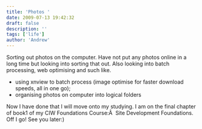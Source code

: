 ```yaml
---
title: 'Photos '
date: 2009-07-13 19:42:32
draft: false
description: ''
tags: ['life']
author: 'Andrew'
---
```


Sorting out photos on the computer. Have not put any photos online in a long time but looking into sorting that out. Also looking into batch processing, web optimising and such like.

-   using xnview to batch process (image optimise for faster download speeds, all in one go);
-   organising photos on computer into logical folders

Now I have done that I will move onto my studying. I am on the final chapter of book1 of my CIW Foundations Course:Â  Site Development Foundations. Off I go! See you later:)
